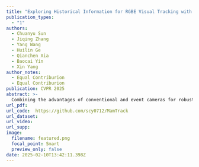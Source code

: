 ```yaml
---
title: "Exploring Historical Information for RGBE Visual Tracking with Mamba (CVPR 2025)"
publication_types:
  - "1"
authors:
  - Chuanyu Sun
  - Jiqing Zhang
  - Yang Wang 
  - Huilin Ge
  - Qianchen Xia
  - Baocai Yin
  - Xin Yang
author_notes:
  - Equal Contriburion
  - Equal Contriburion
publication: CVPR 2025
abstract: >-
  Combining the advantages of conventional and event cameras for robust visual tracing has drawn extensive interest. However, existing tracking approaches heavily engage in complex cross-modal fusion modules, leading to higher computational complexity and training challenges. Besides, these methods generally ignore the effective integration of historical information, which is crucial to grasping the change in the target’s appearance and motion trends. Given the recent advancements in Mamba’s long-range modeling and linear complexity, we explore its potential in addressing the above issues in RGBE tracking tasks. Specifically, we first propose an efficient fusion module based on Mamba, which utilizes a simple gate-based interaction scheme to achieve effective modality-selective fusion. This module can be seamlessly integrated into the encoding layer of prevalent Transformer-based backbones. Moreover, we further present a novel historical decoder that leverages Mamba’s advanced long sequence modeling to effectively capture the target appearance changes with autoregressive queries. Extensive experiments show that our proposed approach achieves state-of-the-art performance on multiple challenging short-term and long-term RGBE benchmarks. Besides, the effectiveness of each key Mamba-based component of our approach is evidenced by our thorough ablation study.Code will be released at: https://github.com/scy0712/MamTrack
url_pdf:   
url_code:  https://github.com/scy0712/MamTrack
url_dataset: 
url_video:  
url_supp: 
image:
  filename: featured.png
  focal_point: Smart
  preview_only: false
date: 2025-02-10T13:42:11.398Z
---
```

